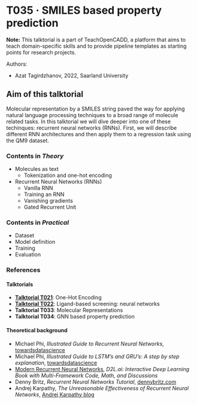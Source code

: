 # T035 · SMILES based property prediction

**Note:** This talktorial is a part of TeachOpenCADD, a platform that aims to teach domain-specific skills and to provide pipeline templates as starting points for research projects.

Authors:

- Azat Tagirdzhanov, 2022, Saarland University


## Aim of this talktorial

Molecular representation by a SMILES string paved the way for applying natural language processing techniques to a broad range of molecule related tasks. In this talktorial we will dive deeper into one of these techinques: recurrent neural networks (RNNs). First, we will describe different RNN architectures and then apply them to a regression task using the QM9 dataset.


### Contents in *Theory*

* Molecules as text
    * Tokenization and one-hot encoding
* Recurrent Neural Networks (RNNs)
    * Vanilla RNN
    * Training an RNN
    * Vanishing gradients
    * Gated Recurrent Unit


### Contents in *Practical*

* Dataset
* Model definition
* Training
* Evaluation


### References

#### Talktorials
* [__Talktorial T021__](https://github.com/volkamerlab/teachopencadd/blob/master/teachopencadd/talktorials/T021_one_hot_encoding/talktorial.ipynb): One-Hot Encoding
* [__Talktorial T022__](https://github.com/volkamerlab/teachopencadd/blob/master/teachopencadd/talktorials/T022_ligand_based_screening_neural_network/talktorial.ipynb): Ligand-based screening: neural networks
* __Talktorial T033__: Molecular Representations
* __Talktorial T034__: GNN based property prediction


#### Theoretical background
* Michael Phi, <i>Illustrated Guide to Recurrent Neural Networks</i>, [towardsdatascience](https://towardsdatascience.com/illustrated-guide-to-recurrent-neural-networks-79e5eb8049c9)
* Michael Phi, <i>Illustrated Guide to LSTM’s and GRU’s: A step by step explanation</i>, [towardsdatascience](https://towardsdatascience.com/illustrated-guide-to-lstms-and-gru-s-a-step-by-step-explanation-44e9eb85bf21)
* [Modern Recurrent Neural Networks](https://d2l.ai/chapter_recurrent-modern/index.html), <i>D2L.ai: Interactive Deep Learning Book with Multi-Framework Code, Math, and Discussions</i>
* Denny Britz, <i>Recurrent Neural Networks Tutorial</i>, [dennybritz.com](https://dennybritz.com/posts/wildml/recurrent-neural-networks-tutorial-part-1/)
* Andrej Karpathy, <i>The Unreasonable Effectiveness of Recurrent Neural Networks</i>, [Andrej Karpathy blog](https://karpathy.github.io/2015/05/21/rnn-effectiveness/)
